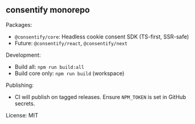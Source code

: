 ## consentify monorepo

Packages:
- `@consentify/core`: Headless cookie consent SDK (TS-first, SSR-safe)
- Future: `@consentify/react`, `@consentify/next`

Development:
- Build all: `npm run build:all`
- Build core only: `npm run build` (workspace)

Publishing:
- CI will publish on tagged releases. Ensure `NPM_TOKEN` is set in GitHub secrets.

License: MIT
